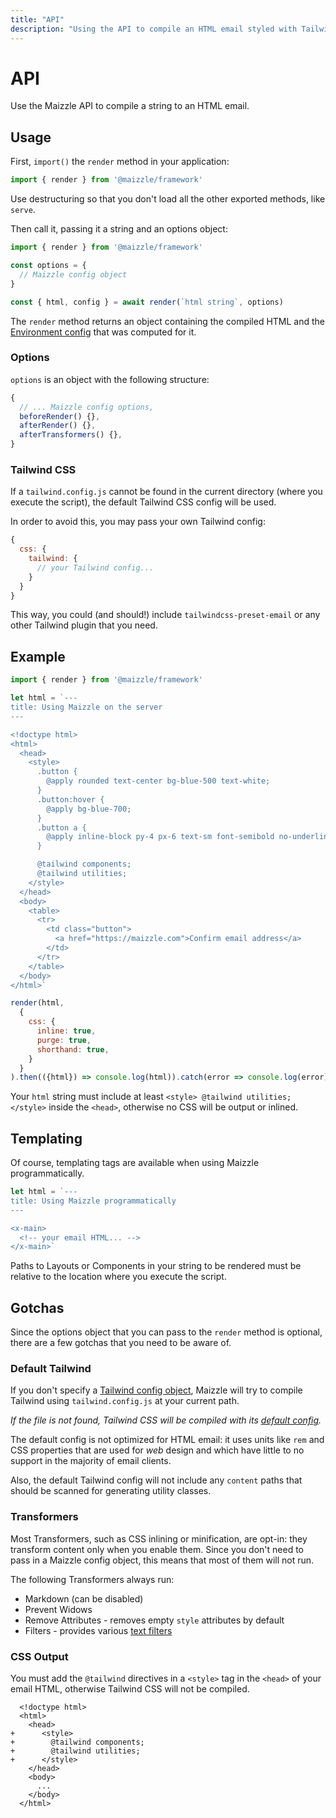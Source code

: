 ```yaml
---
title: "API"
description: "Using the API to compile an HTML email styled with Tailwind CSS."
---
```


# API

Use the Maizzle API to compile a string to an HTML email.

## Usage

First, `import()` the `render` method in your application:

```js [app.js]
import { render } from '@maizzle/framework'
```

<alert>Use destructuring so that you don't load all the other exported methods, like <code>serve</code>.</alert>

Then call it, passing it a string and an options object:

```js [app.js]
import { render } from '@maizzle/framework'

const options = {
  // Maizzle config object
}

const { html, config } = await render(`html string`, options)
```

The `render` method returns an object containing the compiled HTML and the [Environment config](/docs/environments) that was computed for it.

### Options

`options` is an object with the following structure:

```js
{
  // ... Maizzle config options,
  beforeRender() {},
  afterRender() {},
  afterTransformers() {},
}
```

### Tailwind&nbsp;CSS

If a `tailwind.config.js` cannot be found in the current directory (where you execute the script), the default Tailwind CSS config will be used.

In order to avoid this, you may pass your own Tailwind config:

```js
{
  css: {
    tailwind: {
      // your Tailwind config...
    }
  }
}
```

This way, you could (and should!) include `tailwindcss-preset-email` or any other Tailwind plugin that you need.

## Example

```js [app.js]
import { render } from '@maizzle/framework'

let html = `---
title: Using Maizzle on the server
---

<!doctype html>
<html>
  <head>
    <style>
      .button {
        @apply rounded text-center bg-blue-500 text-white;
      }
      .button:hover {
        @apply bg-blue-700;
      }
      .button a {
        @apply inline-block py-4 px-6 text-sm font-semibold no-underline text-white;
      }

      @tailwind components;
      @tailwind utilities;
    </style>
  </head>
  <body>
    <table>
      <tr>
        <td class="button">
          <a href="https://maizzle.com">Confirm email address</a>
        </td>
      </tr>
    </table>
  </body>
</html>`

render(html,
  {
    css: {
      inline: true,
      purge: true,
      shorthand: true,
    }
  }
).then(({html}) => console.log(html)).catch(error => console.log(error))
```

<Alert type="warning">Your `html` string must include at least `<style> @tailwind utilities; </style>` inside the `<head>`, otherwise no CSS will be output or inlined.</Alert>

## Templating

Of course, templating tags are available when using Maizzle programmatically.

```js [app.js]
let html = `---
title: Using Maizzle programmatically
---

<x-main>
  <!-- your email HTML... -->
</x-main>`
```

<Alert type="danger">Paths to Layouts or Components in your string to be rendered must be relative to the location where you execute the script.</Alert>

## Gotchas

Since the options object that you can pass to the `render` method is optional, there are a few gotchas that you need to be aware of.

### Default Tailwind

If you don't specify a [Tailwind config object](#tailwindcss), Maizzle will try to compile Tailwind using `tailwind.config.js` at your current path.

_If the file is not found, Tailwind CSS will be compiled with its [default config](https://github.com/tailwindlabs/tailwindcss/blob/master/stubs/config.full.js)._

The default config is not optimized for HTML email: it uses units like `rem` and CSS properties that are used for _web_ design and which have little to no support in the majority of email clients.

Also, the default Tailwind config will not include any `content` paths that should be scanned for generating utility classes.

### Transformers

Most Transformers, such as CSS inlining or minification, are opt-in: they transform content only when you enable them. Since you don't need to pass in a Maizzle config object, this means that most of them will not run.

The following Transformers always run:

- Markdown (can be disabled)
- Prevent Widows
- Remove Attributes - removes empty `style` attributes by default
- Filters - provides various [text filters](/docs/transformers/filters)

### CSS Output

You must add the `@tailwind` directives in a `<style>` tag in the `<head>` of your email HTML, otherwise Tailwind CSS will not be compiled.

```mdx {4-7} diff
  <!doctype html>
  <html>
    <head>
+      <style>
+        @tailwind components;
+        @tailwind utilities;
+      </style>
    </head>
    <body>
      ...
    </body>
  </html>
```
